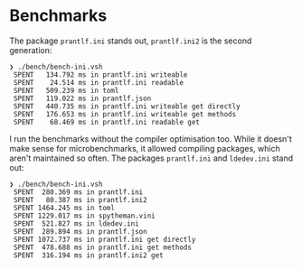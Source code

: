 # Benchmarks

The package `prantlf.ini` stands out, `prantlf.ini2` is the second generation:

    ❯ ./bench/bench-ini.vsh
     SPENT   134.792 ms in prantlf.ini writeable
     SPENT    24.514 ms in prantlf.ini readable
     SPENT   509.239 ms in toml
     SPENT   119.022 ms in prantlf.json
     SPENT   440.735 ms in prantlf.ini writeable get directly
     SPENT   176.653 ms in prantlf.ini writeable get methods
     SPENT    68.469 ms in prantlf.ini readable get

I run the benchmarks without the compiler optimisation too. While it doesn't make sense for microbenchmarks, it allowed compiling packages, which aren't maintained so often. The packages `prantlf.ini` and `ldedev.ini` stand out:

    ❯ ./bench/bench-ini.vsh
     SPENT  280.369 ms in prantlf.ini
     SPENT   80.387 ms in prantlf.ini2
     SPENT 1464.245 ms in toml
     SPENT 1229.017 ms in spytheman.vini
     SPENT  521.827 ms in ldedev.ini
     SPENT  289.894 ms in prantlf.json
     SPENT 1072.737 ms in prantlf.ini get directly
     SPENT  478.688 ms in prantlf.ini get methods
     SPENT  316.194 ms in prantlf.ini2 get
